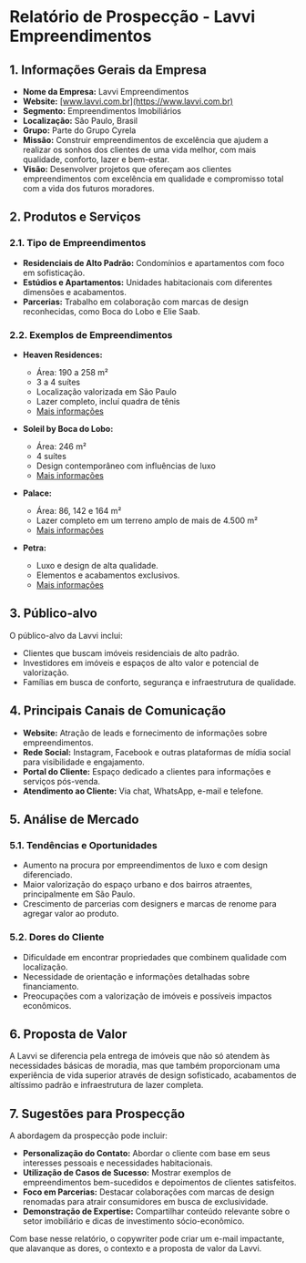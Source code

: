 # Relatório de Prospecção - Lavvi Empreendimentos

## 1. Informações Gerais da Empresa

- **Nome da Empresa:** Lavvi Empreendimentos
- **Website:** [www.lavvi.com.br](https://www.lavvi.com.br)
- **Segmento:** Empreendimentos Imobiliários
- **Localização:** São Paulo, Brasil
- **Grupo:** Parte do Grupo Cyrela
- **Missão:** Construir empreendimentos de excelência que ajudem a realizar os sonhos dos clientes de uma vida melhor, com mais qualidade, conforto, lazer e bem-estar.
- **Visão:** Desenvolver projetos que ofereçam aos clientes empreendimentos com excelência em qualidade e compromisso total com a vida dos futuros moradores.

## 2. Produtos e Serviços

### 2.1. Tipo de Empreendimentos

- **Residenciais de Alto Padrão:** Condomínios e apartamentos com foco em sofisticação.
- **Estúdios e Apartamentos:** Unidades habitacionais com diferentes dimensões e acabamentos.
- **Parcerias:** Trabalho em colaboração com marcas de design reconhecidas, como Boca do Lobo e Elie Saab.

### 2.2. Exemplos de Empreendimentos

- **Heaven Residences:** 
  - Área: 190 a 258 m²
  - 3 a 4 suítes
  - Localização valorizada em São Paulo
  - Lazer completo, incluí quadra de tênis
  - [Mais informações](https://www.lavvi.com.br/empreendimentos/heaven-residences)

- **Soleil by Boca do Lobo:**
  - Área: 246 m²
  - 4 suítes
  - Design contemporâneo com influências de luxo
  - [Mais informações](https://www.lavvi.com.br/empreendimentos/soleil-by-boca-do-lobo)

- **Palace:** 
  - Área: 86, 142 e 164 m²
  - Lazer completo em um terreno amplo de mais de 4.500 m²
  - [Mais informações](https://www.lavvi.com.br/empreendimentos/palace)

- **Petra:** 
  - Luxo e design de alta qualidade.
  - Elementos e acabamentos exclusivos.
  - [Mais informações](https://www.lavvi.com.br/empreendimentos/breve-lancamento-brooklin)

## 3. Público-alvo

O público-alvo da Lavvi inclui:
- Clientes que buscam imóveis residenciais de alto padrão.
- Investidores em imóveis e espaços de alto valor e potencial de valorização.
- Famílias em busca de conforto, segurança e infraestrutura de qualidade.

## 4. Principais Canais de Comunicação

- **Website:** Atração de leads e fornecimento de informações sobre empreendimentos.
- **Rede Social:** Instagram, Facebook e outras plataformas de mídia social para visibilidade e engajamento.
- **Portal do Cliente:** Espaço dedicado a clientes para informações e serviços pós-venda.
- **Atendimento ao Cliente:** Via chat, WhatsApp, e-mail e telefone.

## 5. Análise de Mercado

### 5.1. Tendências e Oportunidades
- Aumento na procura por empreendimentos de luxo e com design diferenciado.
- Maior valorização do espaço urbano e dos bairros atraentes, principalmente em São Paulo.
- Crescimento de parcerias com designers e marcas de renome para agregar valor ao produto.

### 5.2. Dores do Cliente
- Dificuldade em encontrar propriedades que combinem qualidade com localização.
- Necessidade de orientação e informações detalhadas sobre financiamento.
- Preocupações com a valorização de imóveis e possíveis impactos econômicos.

## 6. Proposta de Valor 

A Lavvi se diferencia pela entrega de imóveis que não só atendem às necessidades básicas de moradia, mas que também proporcionam uma experiência de vida superior através de design sofisticado, acabamentos de altíssimo padrão e infraestrutura de lazer completa.

## 7. Sugestões para Prospecção

A abordagem da prospecção pode incluir:

- **Personalização do Contato:** Abordar o cliente com base em seus interesses pessoais e necessidades habitacionais.
- **Utilização de Casos de Sucesso:** Mostrar exemplos de empreendimentos bem-sucedidos e depoimentos de clientes satisfeitos. 
- **Foco em Parcerias:** Destacar colaborações com marcas de design renomadas para atrair consumidores em busca de exclusividade.
- **Demonstração de Expertise:** Compartilhar conteúdo relevante sobre o setor imobiliário e dicas de investimento sócio-econômico.

Com base nesse relatório, o copywriter pode criar um e-mail impactante, que alavanque as dores, o contexto e a proposta de valor da Lavvi.
